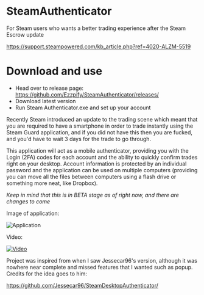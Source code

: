 # SteamAuthenticator
For Steam users who wants a better trading experience after the Steam Escrow update

https://support.steampowered.com/kb_article.php?ref=4020-ALZM-5519

# Download and use
* Head over to release page: https://github.com/Ezzpify/SteamAuthenticator/releases/
* Download latest version
* Run Steam Authenticator.exe and set up your account

Recently Steam introduced an update to the trading scene which meant that you are required to have a smartphone in order to trade 
instantly using the Steam Guard application, and if you did not have this then you are fucked, and you'd have to wait 3 days for the trade 
to go through.

This application will act as a mobile authenticator, providing you with the Login (2FA) codes for each account and the ability 
to quickly confirm trades right on your desktop. Account information is protected by an individual password and the application 
can be used on multiple computers (providing you can move all the files between computers using a flash drive or something more neat, like Dropbox).

*Keep in mind that this is in BETA stage as of right now, and there are changes to come*

Image of application:

![Application](http://i.imgur.com/eYwVYWg.png)


Video: 

[![Video](http://img.youtube.com/vi/6TeS_htvr3Y/0.jpg)](http://www.youtube.com/watch?v=6TeS_htvr3Y)

Project was inspired from when I saw Jessecar96's version, although it was nowhere near complete and missed features that I wanted such as popup.
Credits for the idea goes to him:

https://github.com/Jessecar96/SteamDesktopAuthenticator/
